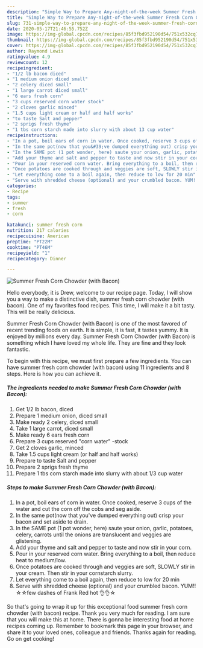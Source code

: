 ```yaml
---
description: "Simple Way to Prepare Any-night-of-the-week Summer Fresh Corn Chowder (with Bacon)"
title: "Simple Way to Prepare Any-night-of-the-week Summer Fresh Corn Chowder (with Bacon)"
slug: 731-simple-way-to-prepare-any-night-of-the-week-summer-fresh-corn-chowder-with-bacon
date: 2020-05-17T21:46:55.752Z
image: https://img-global.cpcdn.com/recipes/85f3fbd952190d54/751x532cq70/summer-fresh-corn-chowder-with-bacon-recipe-main-photo.jpg
thumbnail: https://img-global.cpcdn.com/recipes/85f3fbd952190d54/751x532cq70/summer-fresh-corn-chowder-with-bacon-recipe-main-photo.jpg
cover: https://img-global.cpcdn.com/recipes/85f3fbd952190d54/751x532cq70/summer-fresh-corn-chowder-with-bacon-recipe-main-photo.jpg
author: Raymond Lewis
ratingvalue: 4.9
reviewcount: 12
recipeingredient:
- "1/2 lb bacon diced"
- "1 medium onion diced small"
- "2 celery diced small"
- "1 large carrot diced small"
- "6 ears fresh corn"
- "3 cups reserved corn water stock"
- "2 cloves garlic minced"
- "1.5 cups light cream or half and half works"
- "to taste Salt and pepper"
- "2 sprigs fresh thyme"
- "1 tbs corn starch made into slurry with about 13 cup water"
recipeinstructions:
- "In a pot, boil ears of corn in water. Once cooked, reserve 3 cups of the water and cut the corn off the cobs and seg aside."
- "In the same pot(now that you&#39;ve dumped everything out) crisp your bacon and set aside to drain."
- "In the SAME pot (1 pot wonder, here) saute your onion, garlic, potatoes, celery, carrots until the onions are translucent and veggies are glistening."
- "Add your thyme and salt and pepper to taste and now stir in your corn."
- "Pour in your reserved corn water. Bring everything to a boil, then reduce heat to medium/low."
- "Once potatoes are cooked through and veggies are soft, SLOWLY stir in your cream. Then stir in your cornstarch slurry."
- "Let everything come to a boil again, then reduce to low for 20 min"
- "Serve with shredded cheese (optional) and your crumbled bacon. YUM!! ☆☆few dashes of Frank Red hot 👌👌☆"
categories:
- Recipe
tags:
- summer
- fresh
- corn

katakunci: summer fresh corn 
nutrition: 217 calories
recipecuisine: American
preptime: "PT22M"
cooktime: "PT46M"
recipeyield: "1"
recipecategory: Dinner

---
```



![Summer Fresh Corn Chowder (with Bacon)](https://img-global.cpcdn.com/recipes/85f3fbd952190d54/751x532cq70/summer-fresh-corn-chowder-with-bacon-recipe-main-photo.jpg)

Hello everybody, it is Drew, welcome to our recipe page. Today, I will show you a way to make a distinctive dish, summer fresh corn chowder (with bacon). One of my favorites food recipes. This time, I will make it a bit tasty. This will be really delicious.



Summer Fresh Corn Chowder (with Bacon) is one of the most favored of recent trending foods on earth. It is simple, it is fast, it tastes yummy. It is enjoyed by millions every day. Summer Fresh Corn Chowder (with Bacon) is something which I have loved my whole life. They are fine and they look fantastic.


To begin with this recipe, we must first prepare a few ingredients. You can have summer fresh corn chowder (with bacon) using 11 ingredients and 8 steps. Here is how you can achieve it.

<!--inarticleads1-->

##### The ingredients needed to make Summer Fresh Corn Chowder (with Bacon):

1. Get 1/2 lb bacon, diced
1. Prepare 1 medium onion, diced small
1. Make ready 2 celery, diced small
1. Take 1 large carrot, diced small
1. Make ready 6 ears fresh corn
1. Prepare 3 cups reserved &#34;corn water&#34; -stock
1. Get 2 cloves garlic, minced
1. Take 1.5 cups light cream (or half and half works)
1. Prepare to taste Salt and pepper
1. Prepare 2 sprigs fresh thyme
1. Prepare 1 tbs corn starch made into slurry with about 1/3 cup water




<!--inarticleads2-->

##### Steps to make Summer Fresh Corn Chowder (with Bacon):

1. In a pot, boil ears of corn in water. Once cooked, reserve 3 cups of the water and cut the corn off the cobs and seg aside.
1. In the same pot(now that you&#39;ve dumped everything out) crisp your bacon and set aside to drain.
1. In the SAME pot (1 pot wonder, here) saute your onion, garlic, potatoes, celery, carrots until the onions are translucent and veggies are glistening.
1. Add your thyme and salt and pepper to taste and now stir in your corn.
1. Pour in your reserved corn water. Bring everything to a boil, then reduce heat to medium/low.
1. Once potatoes are cooked through and veggies are soft, SLOWLY stir in your cream. Then stir in your cornstarch slurry.
1. Let everything come to a boil again, then reduce to low for 20 min
1. Serve with shredded cheese (optional) and your crumbled bacon. YUM!! ☆☆few dashes of Frank Red hot 👌👌☆




So that's going to wrap it up for this exceptional food summer fresh corn chowder (with bacon) recipe. Thank you very much for reading. I am sure that you will make this at home. There is gonna be interesting food at home recipes coming up. Remember to bookmark this page in your browser, and share it to your loved ones, colleague and friends. Thanks again for reading. Go on get cooking!
